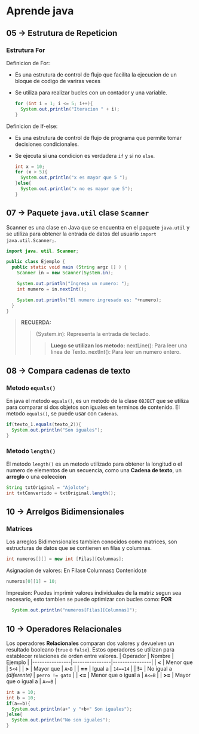 # Aprende java

## 05 -> Estrutura de Repeticion
### Estrutura For
  Definicion de For:
  
  - Es una estrutura de control de flujo que facilita la ejecucion de un bloque de codigo de variras veces
  - Se utiliza para realizar bucles con un contador y una variable.
    
    ```JAVA
    for (int i = 1; i <= 5; i++){
      System.out,println("Iteracion " + i);
    }
    ```
      
  Definicion de If-else:
  - Es una estrutura de control de flujo de programa que permite tomar decisiones condicionales.
  - Se ejecuta si una condicion es verdadera `if` y si no `else`.
    
    ```java
    int x = 10;
    for (x > 5){
      System.out,println("x es mayor que 5 ");
    }else{
      System.out.println("x no es mayor que 5");
    }
    ```
      
## 07 -> Paquete `java.util` clase `Scanner`
Scanner es una clase en Java que se encuentra en el paquete `java.util` y se utiliza para obtener la entrada de datos del usuario `import java.util.Scanner;`.

```java
import java. util. Scanner;

public class Ejemplo {
  public static void main (String argz [] ) {
    Scanner in = new Scanner(System.in);

    System.out.println("Ingresa un numero: ");
    int numero = in.nextInt();

    System.out.println("El numero ingresado es: "+numero);
  }
}
```
> **RECUERDA:**
>> (System.in): Representa la entrada de teclado.
>>> **Luego se utilizan los metodo:**
>>> nextLine(): Para leer una linea de Texto.
>>> nextInt(): Para leer un numero entero.

## 08 -> Compara cadenas de texto
###  Metodo `equals()`
En java el metodo `equals()`, es un metodo de la clase `OBJECT` que se utiliza para comparar si dos objetos son iguales en terminos de contenido.
El metodo `equals()`, se puede usar con `Cadenas`.
```java
if(texto_1.equals(texto_2)){
  System.out.println("Son iguales");
}
```

###  Metodo `length()`
El metodo `length()` es un metodo utilizado para obtener la longitud o el numero de elementos de un secuencia, como una **Cadena de texto**, un **arreglo** o una **coleccion**
```java
String txtOriginal = "Ajolote";
int txtConvertido = txtOriginal.length();
```

## 10 -> Arrelgos Bidimensionales
###  Matrices
Los arreglos Bidimensionales tambien conocidos como matrices, son estructuras de datos que se contienen en filas y columnas.
```java
int numeros[][] = new int [Filas][Columnas];
```
Asignacion de valores:
En Filas`0` Columnas`1` Contenido`10`
```java
numeros[0][1] = 10;
```
Impresion:
Puedes imprimir valores individuales de la matriz segun sea necesario, esto tambien se puede optimizar con bucles como: **FOR**
```java
  System.out.println("numeros[Filas][Columnas]");
```

## 10 -> Operadores Relacionales
Los operadores **Relacionales** comparan dos valores y devuelven un resultado booleano (`true` o `false`). Estos operadores se utilizan para establecer relaciones de orden entre valores.
| Operador | Nombre | Ejemplo |
|----------------|----------------|----------------|
| **<** | Menor que | `5<4` |
| **>** | Mayor que | `A>B` |
| **==** | Igual a | `14==14` |
| **!=** | No igual a *(diferente)* | `perro != gato` |
| **<=** | Menor que o igual a | `A<=B` |
| **>=** | Mayor que o igual a | `A>=B` |

```java
int a = 10;
int b = 10;
if(a==b){
  System.out.println(a+" y "+b+" Son iguales");
}else{
  System.out.println("No son iguales");
}
```
